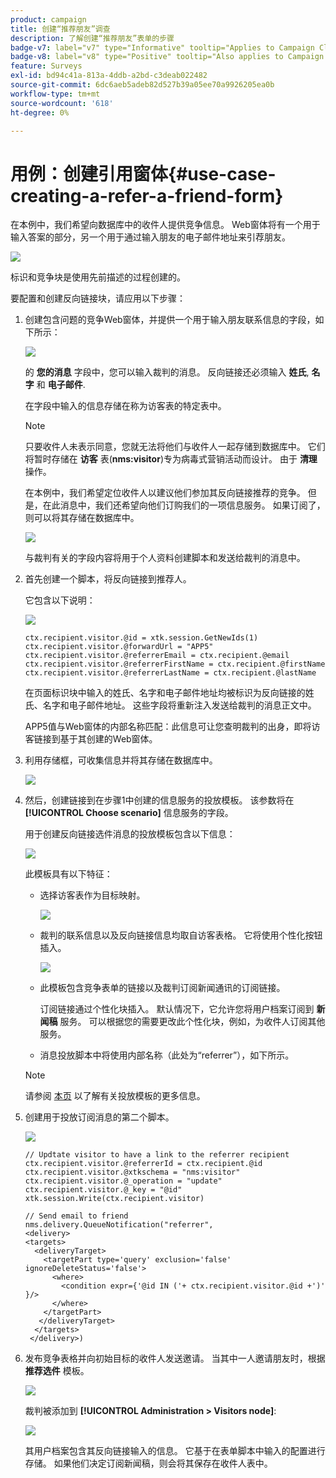 ```yaml
---
product: campaign
title: 创建“推荐朋友”调查
description: 了解创建“推荐朋友”表单的步骤
badge-v7: label="v7" type="Informative" tooltip="Applies to Campaign Classic v7"
badge-v8: label="v8" type="Positive" tooltip="Also applies to Campaign v8"
feature: Surveys
exl-id: bd94c41a-813a-4ddb-a2bd-c3deab022482
source-git-commit: 6dc6aeb5adeb82d527b39a05ee70a9926205ea0b
workflow-type: tm+mt
source-wordcount: '618'
ht-degree: 0%

---
```


# 用例：创建引用窗体{#use-case-creating-a-refer-a-friend-form}



在本例中，我们希望向数据库中的收件人提供竞争信息。 Web窗体将有一个用于输入答案的部分，另一个用于通过输入朋友的电子邮件地址来引荐朋友。

![](assets/s_ncs_admin_survey_viral_sample_0.png)

标识和竞争块是使用先前描述的过程创建的。

要配置和创建反向链接块，请应用以下步骤：

1. 创建包含问题的竞争Web窗体，并提供一个用于输入朋友联系信息的字段，如下所示：

   ![](assets/s_ncs_admin_survey_viral_sample_2.png)

   的 **您的消息** 字段中，您可以输入裁判的消息。 反向链接还必须输入 **姓氏**, **名字** 和 **电子邮件**.

   在字段中输入的信息存储在称为访客表的特定表中。

   >[!NOTE]
   >
   >只要收件人未表示同意，您就无法将他们与收件人一起存储到数据库中。 它们将暂时存储在 **访客** 表(**nms:visitor**)专为病毒式营销活动而设计。 由于 **清理** 操作。
   >
   >在本例中，我们希望定位收件人以建议他们参加其反向链接推荐的竞争。 但是，在此消息中，我们还希望向他们订购我们的一项信息服务。 如果订阅了，则可以将其存储在数据库中。

   ![](assets/s_ncs_admin_survey_viral_sample_5.png)

   与裁判有关的字段内容将用于个人资料创建脚本和发送给裁判的消息中。

1. 首先创建一个脚本，将反向链接到推荐人。

   它包含以下说明：

   ![](assets/s_ncs_admin_survey_viral_sample_4.png)

   ```
   ctx.recipient.visitor.@id = xtk.session.GetNewIds(1)
   ctx.recipient.visitor.@forwardUrl = "APP5"
   ctx.recipient.visitor.@referrerEmail = ctx.recipient.@email
   ctx.recipient.visitor.@referrerFirstName = ctx.recipient.@firstName
   ctx.recipient.visitor.@referrerLastName = ctx.recipient.@lastName
   ```

   在页面标识块中输入的姓氏、名字和电子邮件地址均被标识为反向链接的姓氏、名字和电子邮件地址。 这些字段将重新注入发送给裁判的消息正文中。

   APP5值与Web窗体的内部名称匹配：此信息可让您查明裁判的出身，即将访客链接到基于其创建的Web窗体。

1. 利用存储框，可收集信息并将其存储在数据库中。

   ![](assets/s_ncs_admin_survey_viral_sample_4b.png)

1. 然后，创建链接到在步骤1中创建的信息服务的投放模板。 该参数将在 **[!UICONTROL Choose scenario]** 信息服务的字段。

   用于创建反向链接选件消息的投放模板包含以下信息：

   ![](assets/s_ncs_admin_survey_viral_sample_7.png)

   此模板具有以下特征：

   * 选择访客表作为目标映射。

      ![](assets/s_ncs_admin_survey_viral_sample_7b.png)

   * 裁判的联系信息以及反向链接信息均取自访客表格。 它将使用个性化按钮插入。

      ![](assets/s_ncs_admin_survey_viral_sample_7a.png)

   * 此模板包含竞争表单的链接以及裁判订阅新闻通讯的订阅链接。

      订阅链接通过个性化块插入。 默认情况下，它允许您将用户档案订阅到 **新闻稿** 服务。 可以根据您的需要更改此个性化块，例如，为收件人订阅其他服务。

   * 消息投放脚本中将使用内部名称（此处为“referrer”），如下所示。
   >[!NOTE]
   >
   >请参阅 [本页](../../delivery/using/about-templates.md) 以了解有关投放模板的更多信息。

1. 创建用于投放订阅消息的第二个脚本。

   ![](assets/s_ncs_admin_survey_viral_sample_7c.png)

   ```
   // Updtate visitor to have a link to the referrer recipient
   ctx.recipient.visitor.@referrerId = ctx.recipient.@id
   ctx.recipient.visitor.@xtkschema = "nms:visitor"
   ctx.recipient.visitor.@_operation = "update" 
   ctx.recipient.visitor.@_key = "@id" 
   xtk.session.Write(ctx.recipient.visitor)
   
   // Send email to friend
   nms.delivery.QueueNotification("referrer",
   <delivery>
   <targets>
     <deliveryTarget>
       <targetPart type='query' exclusion='false' ignoreDeleteStatus='false'>
         <where>
           <condition expr={'@id IN ('+ ctx.recipient.visitor.@id +')' }/>
         </where>
       </targetPart>
      </deliveryTarget>
     </targets>
    </delivery>)
   ```

1. 发布竞争表格并向初始目标的收件人发送邀请。 当其中一人邀请朋友时，根据 **推荐选件** 模板。

   ![](assets/s_ncs_admin_survey_viral_sample_8.png)

   裁判被添加到 **[!UICONTROL Administration > Visitors node]**:

   ![](assets/s_ncs_admin_survey_viral_sample_9.png)

   其用户档案包含其反向链接输入的信息。 它基于在表单脚本中输入的配置进行存储。 如果他们决定订阅新闻稿，则会将其保存在收件人表中。
